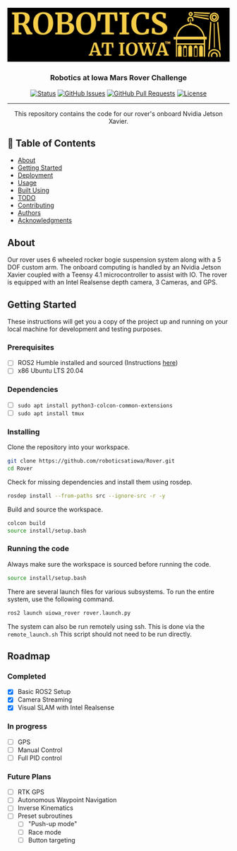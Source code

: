 <p align="center">
  <a href="" rel="noopener">
 <img width=600px src="images/logo.jpg" alt="Project logo"></a>
</p>

<h3 align="center">Robotics at Iowa Mars Rover Challenge</h3>

<div align="center">

[![Status](https://img.shields.io/badge/status-active-success.svg)]()
[![GitHub Issues](https://img.shields.io/github/issues/roboticsatiowa/Rover.svg)](https://github.com/roboticsatiowa/Rover/issues)
[![GitHub Pull Requests](https://img.shields.io/github/issues-pr/roboticsatiowa/Rover.svg)](https://github.com/roboticsatiowa/Rover/pulls)
[![License](https://img.shields.io/badge/license-MIT-blue.svg)](/LICENSE)

</div>

---

<p align="center"> 
    This repository contains the code for our rover's onboard Nvidia Jetson Xavier.
    <br> 
</p>

## 📝 Table of Contents

- [About](#about)
- [Getting Started](#getting_started)
- [Deployment](#deployment)
- [Usage](#usage)
- [Built Using](#built_using)
- [TODO](../TODO.md)
- [Contributing](../CONTRIBUTING.md)
- [Authors](#authors)
- [Acknowledgments](#acknowledgement)

## About <a name = "about"></a>

Our rover uses 6 wheeled rocker bogie suspension system along with a 5 DOF custom arm. The onboard computing is handled by an Nvidia Jetson Xavier coupled with a Teensy 4.1 microcontroller to assist with IO. The rover is equipped with an Intel Realsense depth camera, 3 Cameras, and GPS.

## Getting Started <a name = "getting_started"></a>

These instructions will get you a copy of the project up and running on your local machine for development and testing purposes. 

### Prerequisites

- [ ] ROS2 Humble installed and sourced (Instructions [here](https://docs.ros.org/en/humble/Installation/Ubuntu-Install-Debians.html))
- [ ] x86 Ubuntu LTS 20.04

### Dependencies
- [ ] ```sudo apt install python3-colcon-common-extensions```
- [ ] ```sudo apt install tmux```

### Installing

Clone the repository into your workspace.
```bash
git clone https://github.com/roboticsatiowa/Rover.git
cd Rover
```

Check for missing dependencies and install them using rosdep.
```bash
rosdep install --from-paths src --ignore-src -r -y
```

Build and source the workspace.
```bash
colcon build
source install/setup.bash
```

### Running the code

Always make sure the workspace is sourced before running the code.
```bash
source install/setup.bash 
```

There are several launch files for various subsystems. To run the entire system, use the following command.
```bash
ros2 launch uiowa_rover rover.launch.py
```

The system can also be run remotely using ssh. This is done via the ```remote_launch.sh``` 
This script should not need to be run directly.

## Roadmap

### Completed
- [x] Basic ROS2 Setup
- [x] Camera Streaming
- [x] Visual SLAM with Intel Realsense

### In progress
- [ ] GPS
- [ ] Manual Control
- [ ] Full PID control

### Future Plans
- [ ] RTK GPS
- [ ] Autonomous Waypoint Navigation
- [ ] Inverse Kinematics
- [ ] Preset subroutines
  - [ ] "Push-up mode"
  - [ ] Race mode
  - [ ] Button targeting